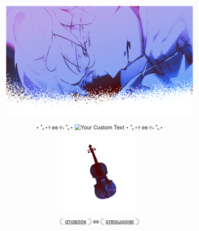 <img src="lukka.png" alt="luka"  width="700" height="300">


 
 <div align="center">

⋆ ˚｡⋆୨ ʚɞ ୧⋆ ˚｡⋆ ![Your Custom Text](https://komarev.com/ghpvc/?username=aylasaurr&color=6dbcf1&label=♪) ⋆ ˚｡⋆୨ ʚɞ ୧⋆ ˚｡⋆

</div>

<div align="center">

<img src="js.png" alt="violin" width="200">

</div>

  <div align="center">
   
𓊆 [αтαвσσк](https://bloodyros3s.atabook.org/) 𓊇 ʚɞ 𓊆 [ѕтяαωραgє](https://angelsssoftwhispers.straw.page/) 𓊇

</div>
